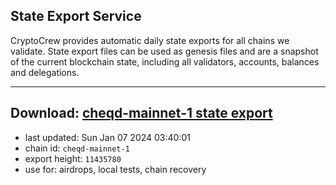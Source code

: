 ## State Export Service
CryptoCrew provides automatic daily state exports for all chains we validate. State export files can be used as genesis files and are a snapshot of the current blockchain state, including all validators, accounts, balances and delegations.

---
**Download: [cheqd-mainnet-1 state export](https://dl.ccvalidators.com/SERVICE/cheqd/cheqd-mainnet-1_export_11435780.json)**
---

- last updated: Sun Jan 07 2024 03:40:01
- chain id: `cheqd-mainnet-1`
- export height: `11435780`
- use for: airdrops, local tests, chain recovery
